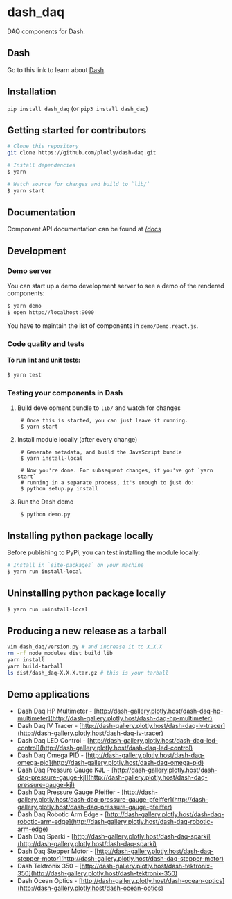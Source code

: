 # dash_daq

DAQ components for Dash.

## Dash

Go to this link to learn about [Dash](https://plot.ly/products/dash/).

## Installation

`pip install dash_daq` (or `pip3 install dash_daq`)

## Getting started for contributors

```sh
# Clone this repository
git clone https://github.com/plotly/dash-daq.git

# Install dependencies
$ yarn

# Watch source for changes and build to `lib/`
$ yarn start
```

## Documentation
Component API documentation can be found at [/docs](/docs)

## Development

### Demo server

You can start up a demo development server to see a demo of the rendered
components:

```sh
$ yarn demo
$ open http://localhost:9000
```

You have to maintain the list of components in `demo/Demo.react.js`.

### Code quality and tests

#### To run lint and unit tests:

```sh
$ yarn test
```

### Testing your components in Dash

1. Build development bundle to `lib/` and watch for changes

        # Once this is started, you can just leave it running.
        $ yarn start

2. Install module locally (after every change)

        # Generate metadata, and build the JavaScript bundle
        $ yarn install-local

        # Now you're done. For subsequent changes, if you've got `yarn start`
        # running in a separate process, it's enough to just do:
        $ python setup.py install

3. Run the Dash demo

        $ python demo.py


## Installing python package locally

Before publishing to PyPi, you can test installing the module locally:

```sh
# Install in `site-packages` on your machine
$ yarn run install-local
```

## Uninstalling python package locally

```sh
$ yarn run uninstall-local
```


## Producing a new release as a tarball

```sh
vim dash_daq/version.py # and increase it to X.X.X
rm -rf node_modules dist build lib
yarn install
yarn build-tarball
ls dist/dash_daq-X.X.X.tar.gz # this is your tarball
```

## Demo applications 
 * Dash Daq HP Multimeter - [http://dash-gallery.plotly.host/dash-daq-hp-multimeter](http://dash-gallery.plotly.host/dash-daq-hp-multimeter)
 * Dash Daq IV Tracer - [http://dash-gallery.plotly.host/dash-daq-iv-tracer](http://dash-gallery.plotly.host/dash-daq-iv-tracer)
 * Dash Daq LED Control - [http://dash-gallery.plotly.host/dash-daq-led-control](http://dash-gallery.plotly.host/dash-daq-led-control)
 * Dash Daq Omega PID - [http://dash-gallery.plotly.host/dash-daq-omega-pid](http://dash-gallery.plotly.host/dash-daq-omega-pid)
 * Dash Daq Pressure Gauge KJL - [http://dash-gallery.plotly.host/dash-daq-pressure-gauge-kjl](http://dash-gallery.plotly.host/dash-daq-pressure-gauge-kjl)
 * Dash Daq Pressure Gauge Pfeiffer - [http://dash-gallery.plotly.host/dash-daq-pressure-gauge-pfeiffer](http://dash-gallery.plotly.host/dash-daq-pressure-gauge-pfeiffer)
 * Dash Daq Robotic Arm Edge - [http://dash-gallery.plotly.host/dash-daq-robotic-arm-edge](http://dash-gallery.plotly.host/dash-daq-robotic-arm-edge)
 * Dash Daq Sparki - [http://dash-gallery.plotly.host/dash-daq-sparki](http://dash-gallery.plotly.host/dash-daq-sparki)
 * Dash Daq Stepper Motor - [http://dash-gallery.plotly.host/dash-daq-stepper-motor](http://dash-gallery.plotly.host/dash-daq-stepper-motor)
 * Dash Tektronix 350 - [http://dash-gallery.plotly.host/dash-tektronix-350](http://dash-gallery.plotly.host/dash-tektronix-350)
 * Dash Ocean Optics - [http://dash-gallery.plotly.host/dash-ocean-optics](http://dash-gallery.plotly.host/dash-ocean-optics)

